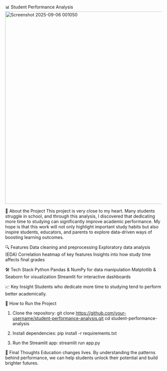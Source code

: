 📊 Student Performance Analysis
<img width="1818" height="620" alt="Screenshot 2025-09-06 001050" src="https://github.com/user-attachments/assets/b9c7bd2e-e2ab-45fb-8ce8-b44974cb150c" />

🌟 About the Project
This project is very close to my heart. Many students struggle in school, and through this analysis, I discovered that dedicating more time to studying can significantly improve academic performance.
My hope is that this work will not only highlight important study habits but also inspire students, educators, and parents to explore data-driven ways of boosting learning outcomes.

🔍 Features
Data cleaning and preprocessing
Exploratory data analysis (EDA)
Correlation heatmap of key features
Insights into how study time affects final grades

🛠️ Tech Stack
Python 
Pandas & NumPy for data manipulation
Matplotlib & Seaborn for visualization
Streamlit for interactive dashboards

📈 Key Insight
Students who dedicate more time to studying tend to perform better academically.

🚀 How to Run the Project
1. Clone the repository:
   git clone https://github.com/your-username/student-performance-analysis.git
cd student-performance-analysis

2. Install dependencies:
   pip install -r requirements.txt

3. Run the Streamlit app:
  streamlit run app.py

💙 Final Thoughts
Education changes lives. By understanding the patterns behind performance, we can help students unlock their potential and build brighter futures.
